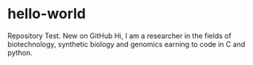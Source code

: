 # hello-world
Repository Test. New on GitHub
Hi, I am a researcher in the fields of biotechnology, synthetic biology and genomics earning to code in C and python.
